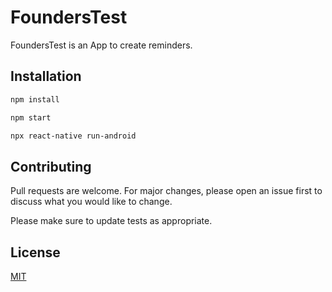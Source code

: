 # FoundersTest

FoundersTest is an App to create reminders.

## Installation

```bash
npm install
```
```bash
npm start
```
```bash
npx react-native run-android
```

## Contributing

Pull requests are welcome. For major changes, please open an issue first
to discuss what you would like to change.

Please make sure to update tests as appropriate.

## License

[MIT](https://choosealicense.com/licenses/mit/)